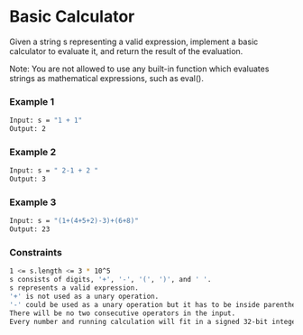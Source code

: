 # Basic Calculator

Given a string s representing a valid expression, implement a basic calculator to evaluate it, and return the result of the evaluation.

Note: You are not allowed to use any built-in function which evaluates strings as mathematical expressions, such as eval().

### Example 1
```sh
Input: s = "1 + 1"
Output: 2
```

### Example 2
```sh
Input: s = " 2-1 + 2 "
Output: 3
```

### Example 3
```sh
Input: s = "(1+(4+5+2)-3)+(6+8)"
Output: 23
```

### Constraints
```sh
1 <= s.length <= 3 * 10^5
s consists of digits, '+', '-', '(', ')', and ' '.
s represents a valid expression.
'+' is not used as a unary operation.
'-' could be used as a unary operation but it has to be inside parentheses.
There will be no two consecutive operators in the input.
Every number and running calculation will fit in a signed 32-bit integer.
```
